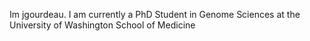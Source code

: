 Im jgourdeau. I am currently a PhD Student in Genome Sciences at the University of Washington School of Medicine

<!---
JGourdeau/JGourdeau is a ✨ special ✨ repository because its `README.md` (this file) appears on your GitHub profile.
You can click the Preview link to take a look at your changes.
--->
